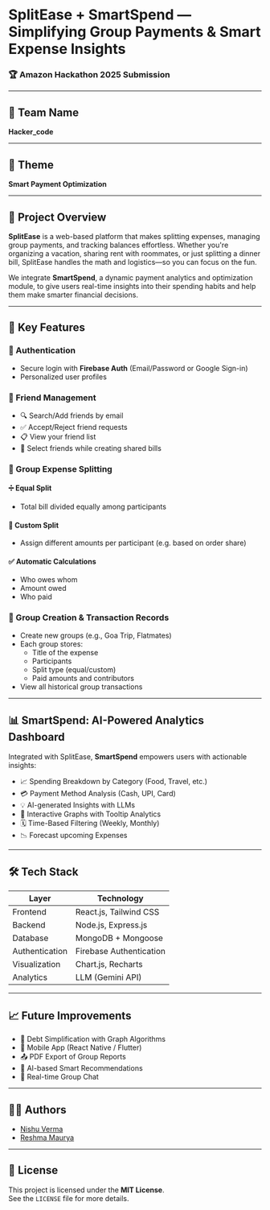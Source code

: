 #  SplitEase + SmartSpend — Simplifying Group Payments & Smart Expense Insights 

### 🏆 Amazon Hackathon 2025 Submission

---

## 👥 Team Name  
**Hacker_code**

---

## 🎯 Theme  
**Smart Payment Optimization**

---

## 📘 Project Overview

**SplitEase** is a web-based platform that makes splitting expenses, managing group payments, and tracking balances effortless. Whether you're organizing a vacation, sharing rent with roommates, or just splitting a dinner bill, SplitEase handles the math and logistics—so you can focus on the fun.

We integrate **SmartSpend**, a dynamic payment analytics and optimization module, to give users real-time insights into their spending habits and help them make smarter financial decisions.

---

## 🚀 Key Features

### 🔐 Authentication
- Secure login with **Firebase Auth** (Email/Password or Google Sign-in)
- Personalized user profiles

### 👥 Friend Management
- 🔍 Search/Add friends by email
- ✅ Accept/Reject friend requests
- 📋 View your friend list
- 👥 Select friends while creating shared bills

### 💸 Group Expense Splitting

#### ➗ Equal Split  
- Total bill divided equally among participants

#### 🎯 Custom Split  
- Assign different amounts per participant (e.g. based on order share)

#### ✅ Automatic Calculations  
- Who owes whom  
- Amount owed  
- Who paid

### 🧾 Group Creation & Transaction Records
- Create new groups (e.g., Goa Trip, Flatmates)
- Each group stores:
  - Title of the expense
  - Participants
  - Split type (equal/custom)
  - Paid amounts and contributors
- View all historical group transactions

---

## 📊 SmartSpend: AI-Powered Analytics Dashboard

Integrated with SplitEase, **SmartSpend** empowers users with actionable insights:

- 📈 Spending Breakdown by Category (Food, Travel, etc.)
- 💳 Payment Method Analysis (Cash, UPI, Card)
- 💡 AI-generated Insights with LLMs 
- 🧩 Interactive Graphs with Tooltip Analytics
- 🗓️ Time-Based Filtering (Weekly, Monthly)
- 📉 Forecast upcoming Expenses

---

## 🛠️ Tech Stack

| Layer         | Technology              |
|---------------|-------------------------|
| Frontend      | React.js, Tailwind CSS  |
| Backend       | Node.js, Express.js     |
| Database      | MongoDB + Mongoose      |
| Authentication| Firebase Authentication |
| Visualization | Chart.js, Recharts      |
| Analytics     | LLM (Gemini API)        |

---


## 📈 Future Improvements

- 🔁 Debt Simplification with Graph Algorithms
- 📲 Mobile App (React Native / Flutter)
- 📤 PDF Export of Group Reports
- 🧠 AI-based Smart Recommendations
- 💬 Real-time Group Chat

---

## 🧑‍💻 Authors

- [Nishu Verma](#)
- [Reshma Maurya](#)

---

## 📄 License

This project is licensed under the **MIT License**.  
See the `LICENSE` file for more details.
